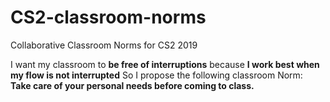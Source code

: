 # CS2-classroom-norms
Collaborative Classroom Norms for CS2 2019

I want my classroom to **be free of interruptions**
because **I work best when my flow is not interrupted**
So I propose the following classroom Norm: **Take care of your personal needs before coming to class.**